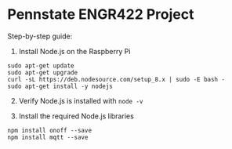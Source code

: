 # Pennstate ENGR422 Project

Step-by-step guide:
1. Install Node.js on the Raspberry Pi
```
sudo apt-get update
sudo apt-get upgrade
curl -sL https://deb.nodesource.com/setup_8.x | sudo -E bash -
sudo apt-get install -y nodejs
```
2. Verify Node.js is installed with `node -v`

3. Install the required Node.js libraries
```
npm install onoff --save
npm install mqtt --save
```
